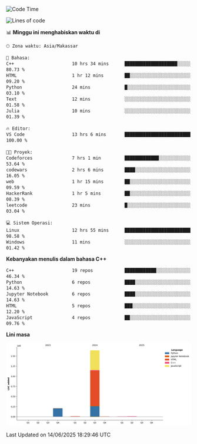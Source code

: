 <!--START_SECTION:waka-->
![Code Time](http://img.shields.io/badge/Code%20Time-277%20hrs%2040%20mins-blue)

![Lines of code](https://img.shields.io/badge/Sejak%20Hello%20World%20aku%20telah%20menulis-1.9%20million%20baris%20kode-blue)

📊 **Minggu ini menghabiskan waktu di** 

```text
🕑︎ Zona waktu: Asia/Makassar

💬 Bahasa: 
C++                      10 hrs 34 mins      ████████████████████░░░░░   80.73 % 
HTML                     1 hr 12 mins        ██░░░░░░░░░░░░░░░░░░░░░░░   09.20 % 
Python                   24 mins             █░░░░░░░░░░░░░░░░░░░░░░░░   03.10 % 
Text                     12 mins             ░░░░░░░░░░░░░░░░░░░░░░░░░   01.58 % 
Julia                    10 mins             ░░░░░░░░░░░░░░░░░░░░░░░░░   01.39 % 

🔥 Editor: 
VS Code                  13 hrs 6 mins       █████████████████████████   100.00 % 

🐱‍💻 Proyek: 
Codeforces               7 hrs 1 min         █████████████░░░░░░░░░░░░   53.64 % 
codewars                 2 hrs 6 mins        ████░░░░░░░░░░░░░░░░░░░░░   16.05 % 
web                      1 hr 15 mins        ██░░░░░░░░░░░░░░░░░░░░░░░   09.59 % 
HackerRank               1 hr 5 mins         ██░░░░░░░░░░░░░░░░░░░░░░░   08.39 % 
leetcode                 23 mins             █░░░░░░░░░░░░░░░░░░░░░░░░   03.04 % 

💻 Sistem Operasi: 
Linux                    12 hrs 55 mins      █████████████████████████   98.58 % 
Windows                  11 mins             ░░░░░░░░░░░░░░░░░░░░░░░░░   01.42 % 
```

**Kebanyakan menulis dalam bahasa C++** 

```text
C++                      19 repos            ████████████░░░░░░░░░░░░░   46.34 % 
Python                   6 repos             ████░░░░░░░░░░░░░░░░░░░░░   14.63 % 
Jupyter Notebook         6 repos             ████░░░░░░░░░░░░░░░░░░░░░   14.63 % 
HTML                     5 repos             ███░░░░░░░░░░░░░░░░░░░░░░   12.20 % 
JavaScript               4 repos             ██░░░░░░░░░░░░░░░░░░░░░░░   09.76 % 
```



**Lini masa**

![Lines of Code chart](https://raw.githubusercontent.com/yusuf601/yusuf601/main/assets/bar_graph.png)


 Last Updated on 14/06/2025 18:29:46 UTC
<!--END_SECTION:waka-->

